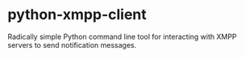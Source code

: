 # python-xmpp-client
Radically simple Python command line tool for interacting with XMPP servers to send notification messages.
